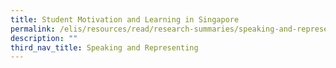 ```yaml
---
title: Student Motivation and Learning in Singapore
permalink: /elis/resources/read/research-summaries/speaking-and-representing/student-motivation-and-learning/
description: ""
third_nav_title: Speaking and Representing
---
```

